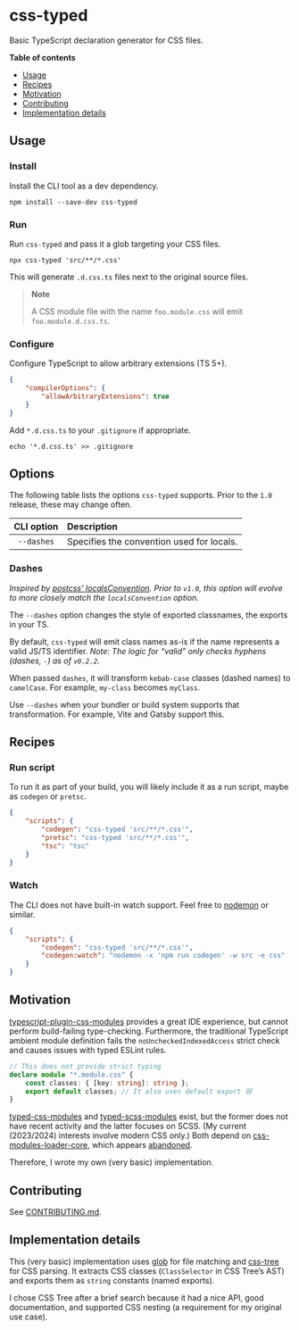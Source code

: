 # css-typed

Basic TypeScript declaration generator for CSS files.

**Table of contents**

- [Usage](#usage)
- [Recipes](#recipes)
- [Motivation](#motivation)
- [Contributing](#contributing)
- [Implementation details](#implementation-details)

## Usage

### Install

Install the CLI tool as a dev dependency.

```shell
npm install --save-dev css-typed
```

### Run

Run `css-typed` and pass it a glob targeting your CSS files.

```shell
npx css-typed 'src/**/*.css'
```

This will generate `.d.css.ts` files next to the original source files.

> **Note**
>
> A CSS module file with the name `foo.module.css` will emit `foo.module.d.css.ts`.

### Configure

Configure TypeScript to allow arbitrary extensions (TS 5+).

```json
{
	"compilerOptions": {
		"allowArbitraryExtensions": true
	}
}
```

Add `*.d.css.ts` to your `.gitignore` if appropriate.

```shell
echo '*.d.css.ts' >> .gitignore
```

## Options

The following table lists the options `css-typed` supports.
Prior to the `1.0` release, these may change often.

| CLI option | Description                               |
| :--------: | :---------------------------------------- |
| `--dashes` | Specifies the convention used for locals. |

### Dashes

_Inspired by [postcss’ localsConvention](https://github.com/madyankin/postcss-modules/tree/master#localsconvention).
Prior to `v1.0`, this option will evolve to more closely match the `localsConvention` option._

The `--dashes` option changes the style of exported classnames, the exports in your TS.

By default, `css-typed` will emit class names as-is if the name represents a valid JS/TS identifier.
_Note: The logic for “valid” only checks hyphens (dashes, `-`) as of `v0.2.2`._

When passed `dashes`, it will transform `kebab-case` classes (dashed names) to `camelCase`.
For example, `my-class` becomes `myClass`.

Use `--dashes` when your bundler or build system supports that transformation.
For example, Vite and Gatsby support this.

## Recipes

### Run script

To run it as part of your build, you will likely include it as a run script, maybe as `codegen` or `pretsc`.

```json
{
	"scripts": {
		"codegen": "css-typed 'src/**/*.css'",
		"pretsc": "css-typed 'src/**/*.css'",
		"tsc": "tsc"
	}
}
```

### Watch

The CLI does not have built-in watch support.
Feel free to [nodemon] or similar.

```json
{
	"scripts": {
		"codegen": "css-typed 'src/**/*.css'",
		"codegen:watch": "nodemon -x 'npm run codegen' -w src -e css"
	}
}
```

[nodemon]: https://www.npmjs.com/package/nodemon

## Motivation

[typescript-plugin-css-modules] provides a great IDE experience, but cannot perform build-failing type-checking.
Furthermore, the traditional TypeScript ambient module definition fails the `noUncheckedIndexedAccess` strict check and causes issues with typed ESLint rules.

```ts
// This does not provide strict typing
declare module "*.module.css" {
	const classes: { [key: string]: string };
	export default classes; // It also uses default export 😿
}
```

[typed-css-modules] and [typed-scss-modules] exist, but the former does not have recent activity and the latter focuses on SCSS.
(My current (2023/2024) interests involve modern CSS only.)
Both depend on [css-modules-loader-core], which appears [abandoned][174].

Therefore, I wrote my own (very basic) implementation.

[typescript-plugin-css-modules]: https://www.npmjs.com/package/typescript-plugin-css-modules
[typed-css-modules]: https://www.npmjs.com/package/typed-css-modules
[typed-scss-modules]: https://www.npmjs.com/package/typed-scss-modules
[css-modules-loader-core]: https://www.npmjs.com/package/css-modules-loader-core
[174]: https://github.com/css-modules/css-modules-loader-core/issues/174

## Contributing

See [CONTRIBUTING.md](./CONTRIBUTING.md).

## Implementation details

This (very basic) implementation uses [glob] for file matching and [css-tree] for CSS parsing.
It extracts CSS classes (`ClassSelector` in CSS Tree’s AST) and exports them as `string` constants (named exports).

I chose CSS Tree after a brief search because it had a nice API, good documentation, and supported CSS nesting (a requirement for my original use case).

[glob]: https://www.npmjs.com/package/glob
[css-tree]: https://www.npmjs.com/package/css-tree

